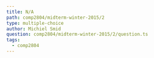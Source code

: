 ```yaml
---
title: N/A
path: comp2804/midterm-winter-2015/2
type: multiple-choice
author: Michiel Smid
question: comp2804/midterm-winter-2015/2/question.ts
tags:
  - comp2804
---
```


